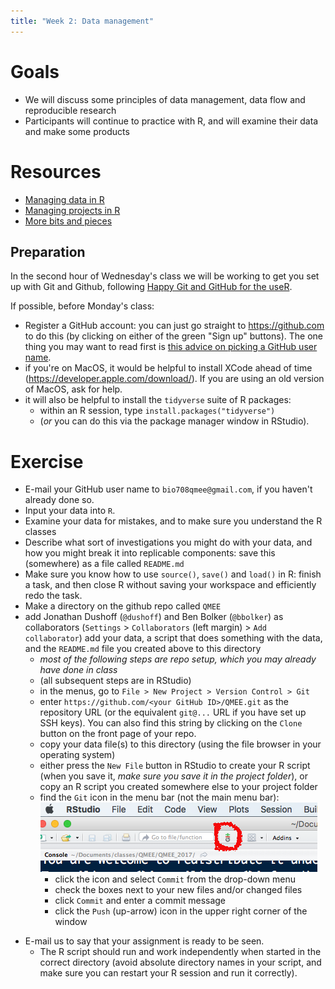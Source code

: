 ```yaml
---
title: "Week 2: Data management"
---
```


Goals
=====

-   We will discuss some principles of data management, data flow and
    reproducible research
-   Participants will continue to practice with R, and will examine
    their data and make some products

Resources
=========

-   [Managing data in R](Managing_data_in_R.html)
-   [Managing projects in R](Managing_projects_in_R.html)
-   [More bits and pieces](More_bits_and_pieces.html)

Preparation
-----------

In the second hour of Wednesday's class we will be working to get you set up with Git and Github, following [Happy Git and GitHub for the useR](http://happygitwithr.com/). 

If possible, before Monday's class:

- Register a GitHub account: you can just go straight to https://github.com to do this (by clicking on either of the green "Sign up" buttons). The one thing you may want to read first is [this advice on picking a GitHub user name](http://happygitwithr.com/github-acct.html).
- if you're on MacOS, it would be helpful to install XCode ahead of time (https://developer.apple.com/download/). If you are using an old version of MacOS, ask for help.
- it will also be helpful to install the `tidyverse` suite of R packages: 
  * within an R session, type `install.packages("tidyverse")`
  * (*or* you can do this via the package manager window in RStudio).

Exercise
========

<!---
Exercise supplemented this year because of awkward start
Old version:
Continue working on your data
-->

* E-mail your GitHub user name to `bio708qmee@gmail.com`, if you haven't already done so.
* Input your data into `R`.
* Examine your data for mistakes, and to make sure you understand the R classes
* Describe what sort of investigations you might do with your data, and how you might break it into replicable components: save this (somewhere) as a file called `README.md`
*   Make sure you know how to use `source()`, `save()` and `load()` in R: finish a task, and then close R without saving your workspace and efficiently redo the task.
* Make a directory on the github repo called `QMEE`
* add Jonathan Dushoff (`@dushoff`) and Ben Bolker (`@bbolker`) as collaborators (`Settings` > `Collaborators` (left margin) > `Add collaborator`)
add your data, a script that does something with the data, and the `README.md` file you created above to this directory
    * *most of the following steps are repo setup, which you may already have done in class*
    * (all subsequent steps are in RStudio)
	* in the menus, go to `File > New Project > Version Control > Git`
	* enter `https://github.com/<your GitHub ID>/QMEE.git` as the repository URL (or the equivalent `git@...` URL if you have set up SSH keys). You can also find this string by clicking on the `Clone` button on the front page of your repo.
	* copy your data file(s) to this directory (using the file browser in your operating system)
	* either press the `New File` button in RStudio to create your R script (when you save it, *make sure you save it in the project folder*), or copy an R script you created somewhere else to your project folder
	* find the `Git` icon in the menu bar (not the main menu bar):  
    ![](pix/git_commit_button2.png)
        * click the icon and select `Commit` from the drop-down menu
	    * check the boxes next to your new files and/or changed files
		* click `Commit` and enter a commit message
		* click the `Push` (up-arrow) icon in the upper right corner of the window
- E-mail us to say that your assignment is ready to be seen.
  - The R script should run and work independently when started in the correct directory (avoid absolute directory names in your script, and make sure you can restart your R session and run it correctly).
